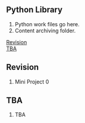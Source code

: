<!-- FAQ Section Starts -->
## Python Library
1. Python work files go here.
2. Content archiving folder.

<!-- Add link to the sections -->
[Revision](#Revision) <br>
[TBA](#TBA) <br>
<!-- FAQ Section Ends -->


<!-- Revision Section Starts -->
## Revision
1. Mini Project 0
<!-- Revision Section Ends -->


<!-- TBA Section Starts -->
## TBA
1. TBA
<!-- TBA Section Ends -->
